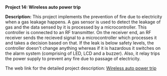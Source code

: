 __Project 14: Wireless auto power trip__

__Description:__
This project implements the prevention of fire due to electricity when a gas leakage happens. A gas sensor is used to detect the leakage of gas and the data sensed by it is processed by a microcontroller. This controller is connected to an RF transmitter. On the receiver end, an RF receiver sends the recieved signal to a microcontroller which processes it and takes a decision based on that. If the leak is below safety levels, the controller doesn't change anything whereas if it is hazardous it switches on the alarm system (comprising of LED, LCD and a buzzer). Also, it relay trips the power supply to prevent any fire due to passage of electricity.

The web link for the detailed project description: [Wireless auto power trip](http://www.ripublication.com/aeee/42_pp%20%20327-332.pdf)


